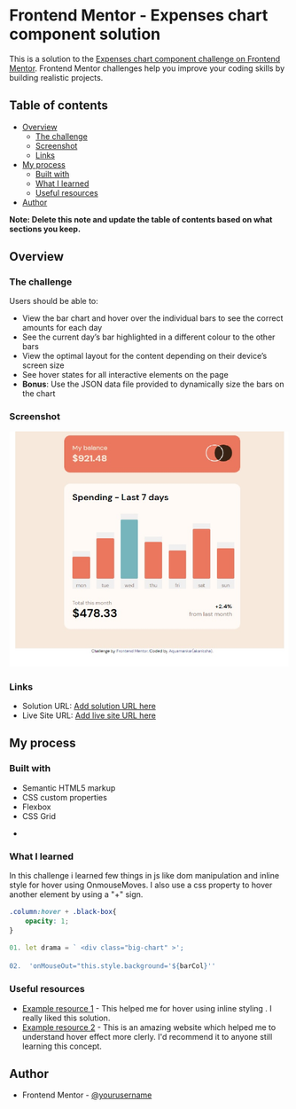 # Frontend Mentor - Expenses chart component solution

This is a solution to the [Expenses chart component challenge on Frontend Mentor](https://www.frontendmentor.io/challenges/expenses-chart-component-e7yJBUdjwt). Frontend Mentor challenges help you improve your coding skills by building realistic projects. 

## Table of contents

- [Overview](#overview)
  - [The challenge](#the-challenge)
  - [Screenshot](#screenshot)
  - [Links](#links)
- [My process](#my-process)
  - [Built with](#built-with)
  - [What I learned](#what-i-learned)
  - [Useful resources](#useful-resources)
- [Author](#author)


**Note: Delete this note and update the table of contents based on what sections you keep.**

## Overview

### The challenge

Users should be able to:

- View the bar chart and hover over the individual bars to see the correct amounts for each day
- See the current day’s bar highlighted in a different colour to the other bars
- View the optimal layout for the content depending on their device’s screen size
- See hover states for all interactive elements on the page
- **Bonus**: Use the JSON data file provided to dynamically size the bars on the chart

### Screenshot

![](./screenshort/charChallenge.jpg)


### Links

- Solution URL: [Add solution URL here](https://www.frontendmentor.io/profile/Aquamankar/solutions)
- Live Site URL: [Add live site URL here](https://github.com/Aquamankar/challenge02.github.io.git)

## My process

### Built with

- Semantic HTML5 markup
- CSS custom properties
- Flexbox
- CSS Grid

*

### What I learned



In this challenge i learned few things in js like dom manipulation and inline style for hover using OnmouseMoves. I also use a css property to hover another element by using a "+" sign. 


```css
.column:hover + .black-box{
    opacity: 1;
}
```
```js
01. let drama = ` <div class="big-chart" >';

02.  'onMouseOut="this.style.background='${barCol}''
```





### Useful resources

- [Example resource 1](https://stackoverflow.com/questions/6910049/on-a-css-hover-event-can-i-change-another-divs-styling) - This helped me for hover using inline styling . I really liked this solution.
- [Example resource 2](https://www.codegrepper.com/code-examples/css/on+hover+change+another+element+css) - This is an amazing website which helped me to understand hover effect more clerly. I'd recommend it to anyone still learning this concept.



## Author

<!-- - Website - [Add your name here](https://www.your-site.com) -->
- Frontend Mentor - [@yourusername](https://www.frontendmentor.io/profile/Aquamankar)
<!-- - Twitter - [@yourusername](https://www.twitter.com/yourusername) -->



